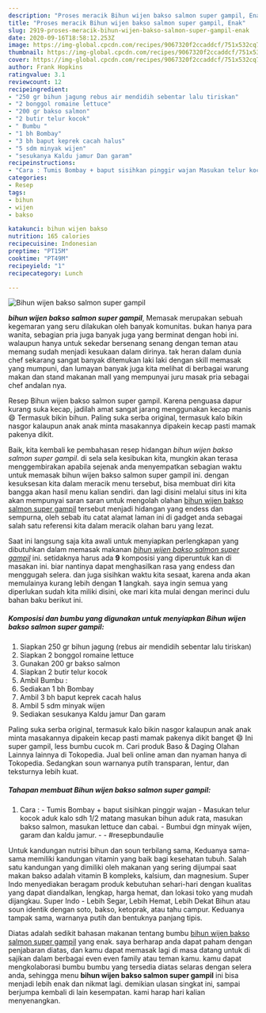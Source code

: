 ```yaml
---
description: "Proses meracik Bihun wijen bakso salmon super gampil, Enak"
title: "Proses meracik Bihun wijen bakso salmon super gampil, Enak"
slug: 2919-proses-meracik-bihun-wijen-bakso-salmon-super-gampil-enak
date: 2020-09-16T18:58:12.253Z
image: https://img-global.cpcdn.com/recipes/9067320f2ccaddcf/751x532cq70/bihun-wijen-bakso-salmon-super-gampil-foto-resep-utama.jpg
thumbnail: https://img-global.cpcdn.com/recipes/9067320f2ccaddcf/751x532cq70/bihun-wijen-bakso-salmon-super-gampil-foto-resep-utama.jpg
cover: https://img-global.cpcdn.com/recipes/9067320f2ccaddcf/751x532cq70/bihun-wijen-bakso-salmon-super-gampil-foto-resep-utama.jpg
author: Frank Hopkins
ratingvalue: 3.1
reviewcount: 12
recipeingredient:
- "250 gr bihun jagung rebus air mendidih sebentar lalu tiriskan"
- "2 bonggol romaine lettuce"
- "200 gr bakso salmon"
- "2 butir telur kocok"
- " Bumbu "
- "1 bh Bombay"
- "3 bh baput keprek cacah halus"
- "5 sdm minyak wijen"
- "sesukanya Kaldu jamur Dan garam"
recipeinstructions:
- "Cara : Tumis Bombay + baput sisihkan pinggir wajan Masukan telur kocok aduk kalo sdh 1/2 matang masukan bihun aduk rata, masukan bakso salmon, masukan lettuce dan cabai. Bumbui dgn minyak wijen, garam dan kaldu jamur.  #resepbundaulie"
categories:
- Resep
tags:
- bihun
- wijen
- bakso

katakunci: bihun wijen bakso 
nutrition: 165 calories
recipecuisine: Indonesian
preptime: "PT15M"
cooktime: "PT49M"
recipeyield: "1"
recipecategory: Lunch

---
```



![Bihun wijen bakso salmon super gampil](https://img-global.cpcdn.com/recipes/9067320f2ccaddcf/751x532cq70/bihun-wijen-bakso-salmon-super-gampil-foto-resep-utama.jpg)

<b><i>bihun wijen bakso salmon super gampil</i></b>, Memasak merupakan sebuah kegemaran yang seru dilakukan oleh banyak komunitas. bukan hanya para wanita, sebagian pria juga banyak juga yang berminat dengan hobi ini. walaupun hanya untuk sekedar bersenang senang dengan teman atau memang sudah menjadi kesukaan dalam dirinya. tak heran dalam dunia chef sekarang sangat banyak ditemukan laki laki dengan skill memasak yang mumpuni, dan lumayan banyak juga kita melihat di berbagai warung makan dan stand makanan mall yang mempunyai juru masak pria sebagai chef andalan nya.

Resep Bihun wijen bakso salmon super gampil. Karena penguasa dapur kurang suka kecap, jadilah amat sangat jarang menggunakan kecap manis 😄 Termasuk bikin bihun. Paling suka serba original, termasuk kalo bikin nasgor kalaupun anak anak minta masakannya dipakein kecap pasti mamak pakenya dikit.

Baik, kita kembali ke pembahasan resep hidangan <i>bihun wijen bakso salmon super gampil</i>. di sela sela kesibukan kita, mungkin akan terasa menggembirakan apabila sejenak anda menyempatkan sebagian waktu untuk memasak bihun wijen bakso salmon super gampil ini. dengan kesuksesan kita dalam meracik menu tersebut, bisa membuat diri kita bangga akan hasil menu kalian sendiri. dan lagi disini melalui situs ini kita akan mempunyai saran saran untuk mengolah olahan <u>bihun wijen bakso salmon super gampil</u> tersebut menjadi hidangan yang endess dan sempurna, oleh sebab itu catat alamat laman ini di gadget anda sebagai salah satu referensi kita dalam meracik olahan baru yang lezat.


Saat ini langsung saja kita awali untuk menyiapkan perlengkapan yang dibutuhkan dalam memasak makanan <u><i>bihun wijen bakso salmon super gampil</i></u> ini. setidaknya harus ada <b>9</b> komposisi yang diperuntuk kan di masakan ini. biar nantinya dapat menghasilkan rasa yang endess dan menggugah selera. dan juga sisihkan waktu kita sesaat, karena anda akan memulainya kurang lebih dengan <b>1</b> langkah. saya ingin semua yang diperlukan sudah kita miliki disini, oke mari kita mulai dengan merinci dulu bahan baku berikut ini.

<!--inarticleads1-->

##### Komposisi dan bumbu yang digunakan untuk menyiapkan Bihun wijen bakso salmon super gampil:

1. Siapkan 250 gr bihun jagung (rebus air mendidih sebentar lalu tiriskan)
1. Siapkan 2 bonggol romaine lettuce
1. Gunakan 200 gr bakso salmon
1. Siapkan 2 butir telur kocok
1. Ambil  Bumbu :
1. Sediakan 1 bh Bombay
1. Ambil 3 bh baput keprek cacah halus
1. Ambil 5 sdm minyak wijen
1. Sediakan sesukanya Kaldu jamur Dan garam


Paling suka serba original, termasuk kalo bikin nasgor kalaupun anak anak minta masakannya dipakein kecap pasti mamak pakenya dikit banget 😄 Ini super gampil, less bumbu cucok m. Cari produk Baso &amp; Daging Olahan Lainnya lainnya di Tokopedia. Jual beli online aman dan nyaman hanya di Tokopedia. Sedangkan soun warnanya putih transparan, lentur, dan teksturnya lebih kuat. 

<!--inarticleads2-->

##### Tahapan membuat Bihun wijen bakso salmon super gampil:

1. Cara : - Tumis Bombay + baput sisihkan pinggir wajan - Masukan telur kocok aduk kalo sdh 1/2 matang masukan bihun aduk rata, masukan bakso salmon, masukan lettuce dan cabai. - Bumbui dgn minyak wijen, garam dan kaldu jamur. -  - #resepbundaulie


Untuk kandungan nutrisi bihun dan soun terbilang sama, Keduanya sama-sama memiliki kandungan vitamin yang baik bagi kesehatan tubuh. Salah satu kandungan yang dimiliki oleh makanan yang sering dijumpai saat makan bakso adalah vitamin B kompleks, kalsium, dan magnesium. Super Indo menyediakan beragam produk kebutuhan sehari-hari dengan kualitas yang dapat diandalkan, lengkap, harga hemat, dan lokasi toko yang mudah dijangkau. Super Indo - Lebih Segar, Lebih Hemat, Lebih Dekat Bihun atau soun identik dengan soto, bakso, ketoprak, atau tahu campur. Keduanya tampak sama, warnanya putih dan bentuknya panjang tipis. 

Diatas adalah sedikit bahasan makanan tentang bumbu <u>bihun wijen bakso salmon super gampil</u> yang enak. saya berharap anda dapat paham dengan penjabaran diatas, dan kamu dapat memasak lagi di masa datang untuk di sajikan dalam berbagai even even family atau teman kamu. kamu dapat mengkolaborasi bumbu bumbu yang tersedia diatas selaras dengan selera anda, sehingga menu <b>bihun wijen bakso salmon super gampil</b> ini bisa menjadi lebih enak dan nikmat lagi. demikian ulasan singkat ini, sampai berjumpa kembali di lain kesempatan. kami harap hari kalian menyenangkan.

